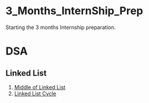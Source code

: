 # 3_Months_InternShip_Prep
Starting the 3 months Internship preparation.

# DSA
## Linked List
1. [Middle of Linked List](./DSA-Prep/Linked-List/middle-of-linked-list.cpp)
2. [Linked List Cycle](./DSA-Prep/Linked-List/linked-list-cycle.cpp)